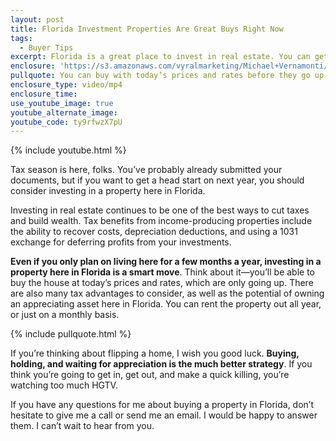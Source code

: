 ```yaml
---
layout: post
title: Florida Investment Properties Are Great Buys Right Now
tags:
  - Buyer Tips
excerpt: Florida is a great place to invest in real estate. You can get an investment property and vacation home all in one.
enclosure: 'https://s3.amazonaws.com/vyralmarketing/Michael+Vernamonti/Gulf+Coast+Real+Estate+Cutting+Taxes.mp4'
pullquote: You can buy with today’s prices and rates before they go up further.
enclosure_type: video/mp4
enclosure_time:
use_youtube_image: true
youtube_alternate_image:
youtube_code: ty9rfwzX7pU
---
```



{% include youtube.html %}

Tax season is here, folks. You’ve probably already submitted your documents, but if you want to get a head start on next year, you should consider investing in a property here in Florida.

Investing in real estate continues to be one of the best ways to cut taxes and build wealth. Tax benefits from income-producing properties include the ability to recover costs, depreciation deductions, and using a 1031 exchange for deferring profits from your investments.

**Even if you only plan on living here for a few months a year, investing in a property here in Florida is a smart move**. Think about it—you’ll be able to buy the house at today’s prices and rates, which are only going up. There are also many tax advantages to consider, as well as the potential of owning an appreciating asset here in Florida. You can rent the property out all year, or just on a monthly basis.

{% include pullquote.html %}

If you’re thinking about flipping a home, I wish you good luck. **Buying, holding, and waiting for appreciation is the much better strategy**. If you think you’re going to get in, get out, and make a quick killing, you’re watching too much HGTV.

If you have any questions for me about buying a property in Florida, don’t hesitate to give me a call or send me an email. I would be happy to answer them. I can’t wait to hear from you.